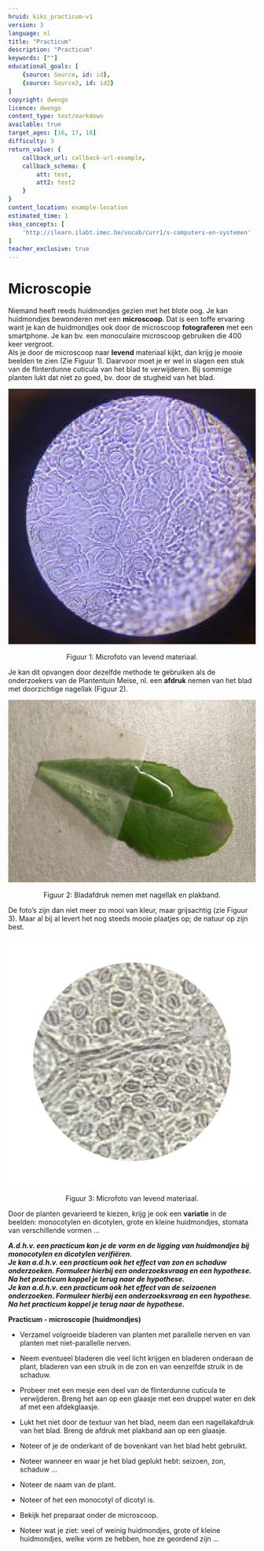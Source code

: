 ```yaml
---
hruid: kiks_practicum-v1
version: 3
language: nl
title: "Practicum"
description: "Practicum"
keywords: [""]
educational_goals: [
    {source: Source, id: id}, 
    {source: Source2, id: id2}
]
copyright: dwengo
licence: dwengo
content_type: text/markdown
available: true
target_ages: [16, 17, 18]
difficulty: 3
return_value: {
    callback_url: callback-url-example,
    callback_schema: {
        att: test,
        att2: test2
    }
}
content_location: example-location
estimated_time: 1
skos_concepts: [
    'http://ilearn.ilabt.imec.be/vocab/curr1/s-computers-en-systemen'
]
teacher_exclusive: true
---
```


# Microscopie 

Niemand heeft reeds huidmondjes gezien met het blote oog. Je kan huidmondjes bewonderen met een **microscoop**. Dat is een toffe ervaring want je kan de huidmondjes ook door de microscoop **fotograferen** met een smartphone. Je kan bv. een monoculaire microscoop gebruiken die 400 keer vergroot.<br> 
Als je door de microscoop naar **levend** materiaal kijkt, dan krijg je mooie beelden te zien (Zie Figuur 1). Daarvoor moet je er wel in slagen een stuk van de flinterdunne cuticula van het blad te verwijderen. Bij sommige planten lukt dat niet zo goed, bv. door de stugheid van het blad. 

![](embed/microfoto1.png "Microfoto") 
<figure>
    <figcaption align = "center">Figuur 1: Microfoto van levend materiaal.</figcaption>
</figure> 

Je kan dit opvangen door dezelfde methode te gebruiken als de onderzoekers van de Plantentuin Meise, nl. een **afdruk** nemen van het blad met doorzichtige nagellak (Figuur 2). 

![](embed/nagellak.jpg "Bladafdruk") 
<figure>
    <figcaption align = "center">Figuur 2: Bladafdruk nemen met nagellak en plakband.</figcaption>
</figure> 

De foto’s zijn dan niet meer zo mooi van kleur, maar grijsachtig (zie Figuur 3). Maar al bij al levert het nog steeds mooie plaatjes op; de natuur op zijn best. 

![](embed/microfoto2.png "Microfoto")
<figure>
    <figcaption align = "center">Figuur 3: Microfoto van levend materiaal.</figcaption>
</figure> 

Door de planten gevarieerd te kiezen, krijg je ook een **variatie** in de beelden: monocotylen en dicotylen, grote en kleine huidmondjes, stomata van verschillende vormen ... 

***A.d.h.v. een practicum kan je de vorm en de ligging van huidmondjes bij monocotylen en dicotylen verifiëren.***<br>
***Je kan a.d.h.v. een practicum ook het effect van zon en schaduw onderzoeken. Formuleer hierbij een onderzoeksvraag en een hypothese. Na het practicum koppel je terug naar de hypothese.*** <br>
***Je kan a.d.h.v. een practicum ook het effect van de seizoenen onderzoeken. Formuleer hierbij een onderzoeksvraag en een hypothese. Na het practicum koppel je terug naar de hypothese.*** 


<div class="alert alert-box alert-success">
    <strong>Practicum - microscopie (huidmondjes)</strong><br>
    <ul><li>Verzamel volgroeide bladeren van planten met parallelle nerven en van planten met niet-parallelle nerven.</li></ul> 
    <ul><li>Neem eventueel bladeren die veel licht krijgen en bladeren onderaan de plant, bladeren van een struik in de zon en van eenzelfde struik in de schaduw.</li></ul> 
    <ul><li>Probeer met een mesje een deel van de flinterdunne cuticula te verwijderen. Breng het aan op een glaasje met een druppel water en dek af met een afdekglaasje.</li></ul> 
    <ul><li>Lukt het niet door de textuur van het blad, neem dan een nagellakafdruk van het blad. Breng de afdruk met plakband aan op een glaasje.</li></ul> 
    <ul><li>Noteer of je de onderkant of de bovenkant van het blad hebt gebruikt.</li></ul> 
    <ul><li>Noteer wanneer en waar je het blad geplukt hebt: seizoen, zon, schaduw ...</li></ul> 
    <ul><li>Noteer de naam van de plant.</li></ul> 
    <ul><li>Noteer of het een monocotyl of dicotyl is.</li></ul> 
    <ul><li>Bekijk het preparaat onder de microscoop.</li></ul> 
    <ul><li>Noteer wat je ziet: veel of weinig huidmondjes, grote of kleine huidmondjes, welke vorm ze hebben, hoe ze geordend zijn ...</li></ul> 
</div> 
